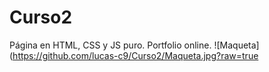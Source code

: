 # Curso2
Página en HTML, CSS y JS puro. Portfolio online.
![Maqueta](https://github.com/lucas-c9/Curso2/Maqueta.jpg?raw=true
